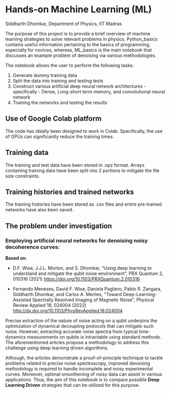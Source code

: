 # Hands-on Machine Learning (ML)

Siddharth Dhomkar, Department of Physics, IIT Madras

The purpose of this project is to provide a brief overview of machine learning strategies to solve relevant problems in physics. Python_basics contains useful information pertaining to the basics of programming, especially for novices, whereas, ML_basics is the main notebook that discusses an example problem of denoising via various methodologies.

The notebook allows the user to perform the following tasks:
1. Generate dummy training data
2. Split the data into training and testing tests
3. Construct various artificial deep neural network architectures - specifically - Dense, Long-short term memory, and convolutional neural network
4. Training the networks and testing the results

## Use of Google Colab platform
The code has ideally been designed to work in Colab. Specifically, the use of GPUs can significantly reduce the training times.

## Training data
The training and test data have been stored in .npz format. Arrays containing training data have been split into 2 portions to mitigate the file size constraints.

## Training histories and trained networks
The training histories have been stored as .csv files and entire pre-trained networks have also been saved.

## The problem under investigation

### Employing artificial neural networks for denoising noisy decoherence curves:

**Based on**:

* D.F. Wise, J.J.L. Morton, and S. Dhomkar, “Using deep learning to understand and mitigate the qubit noise environment”, PRX Quantum 2, 010316 (2021)
https://doi.org/10.1103/PRXQuantum.2.010316

* Fernando Meneses, David F. Wise, Daniela Pagliero, Pablo R. Zangara, Siddharth Dhomkar, and Carlos A. Meriles, "Toward Deep-Learning-Assisted Spectrally Resolved Imaging of Magnetic Noise", Physical Review Applied 18, 024004 (2022)
http://dx.doi.org/10.1103/PhysRevApplied.18.024004


Precise extraction of the nature of noise acting on a qubit underpins the optimization of dynamical decoupling protocols that can mitigate such noise. However, extracting accurate noise spectra from typical time-dynamics measurements on qubits is intractable using standard methods. The aforementioned articles propose a methodology to address this challenge using deep learning driven algorithms.

Although, the articles demonstrate a proof-of-principle technique to tackle problems related to precise noise spectroscopy, improved denoising methodology is required to handle incomplete and noisy experimental curves. Moreover, optimal smoothening of noisy data can assist in various applications. Thus, the aim of this notebook is to compare possible **Deep Learning Driven** strategies that can be utilized for this purpose.

